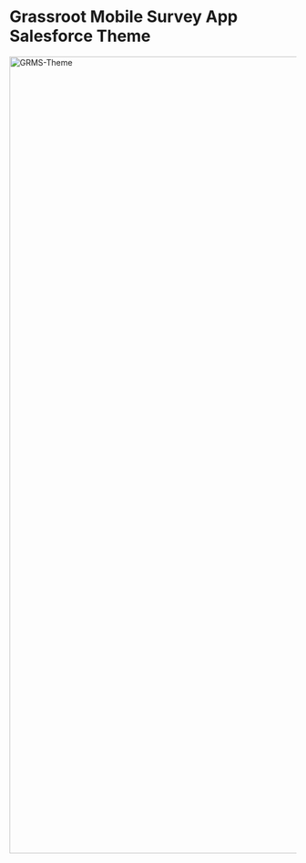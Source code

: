 # Grassroot Mobile Survey App Salesforce Theme
<img width="1399" alt="GRMS-Theme" src="https://user-images.githubusercontent.com/33381679/224606644-620a3e35-1174-4d86-916d-eb1591ce8bc9.png">
